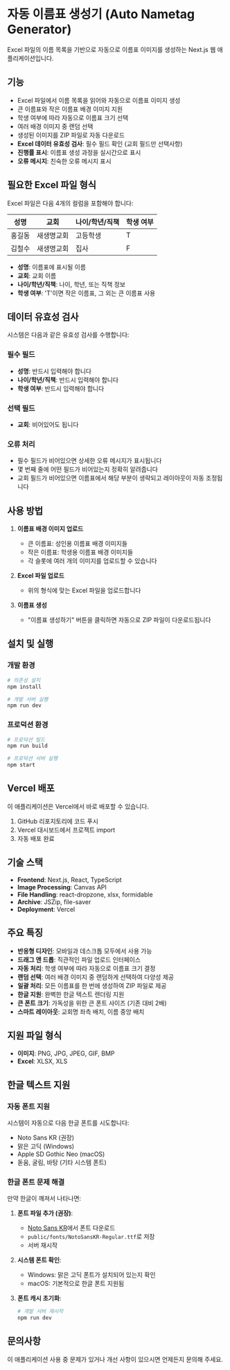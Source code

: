 # 자동 이름표 생성기 (Auto Nametag Generator)

Excel 파일의 이름 목록을 기반으로 자동으로 이름표 이미지를 생성하는 Next.js 웹 애플리케이션입니다.

## 기능

- Excel 파일에서 이름 목록을 읽어와 자동으로 이름표 이미지 생성
- 큰 이름표와 작은 이름표 배경 이미지 지원
- 학생 여부에 따라 자동으로 이름표 크기 선택
- 여러 배경 이미지 중 랜덤 선택
- 생성된 이미지를 ZIP 파일로 자동 다운로드
- **Excel 데이터 유효성 검사**: 필수 필드 확인 (교회 필드만 선택사항)
- **진행률 표시**: 이름표 생성 과정을 실시간으로 표시
- **오류 메시지**: 친숙한 오류 메시지 표시

## 필요한 Excel 파일 형식

Excel 파일은 다음 4개의 컬럼을 포함해야 합니다:

| 성명 | 교회 | 나이/학년/직책 | 학생 여부 |
|------|------|----------------|-----------|
| 홍길동 | 새생명교회 | 고등학생 | T |
| 김철수 | 새생명교회 | 집사 | F |

- **성명**: 이름표에 표시될 이름
- **교회**: 교회 이름
- **나이/학년/직책**: 나이, 학년, 또는 직책 정보
- **학생 여부**: 'T'이면 작은 이름표, 그 외는 큰 이름표 사용

## 데이터 유효성 검사

시스템은 다음과 같은 유효성 검사를 수행합니다:

### 필수 필드
- **성명**: 반드시 입력해야 합니다
- **나이/학년/직책**: 반드시 입력해야 합니다  
- **학생 여부**: 반드시 입력해야 합니다

### 선택 필드
- **교회**: 비어있어도 됩니다

### 오류 처리
- 필수 필드가 비어있으면 상세한 오류 메시지가 표시됩니다
- 몇 번째 줄에 어떤 필드가 비어있는지 정확히 알려줍니다
- 교회 필드가 비어있으면 이름표에서 해당 부분이 생략되고 레이아웃이 자동 조정됩니다

## 사용 방법

1. **이름표 배경 이미지 업로드**
   - 큰 이름표: 성인용 이름표 배경 이미지들
   - 작은 이름표: 학생용 이름표 배경 이미지들
   - 각 슬롯에 여러 개의 이미지를 업로드할 수 있습니다

2. **Excel 파일 업로드**
   - 위의 형식에 맞는 Excel 파일을 업로드합니다

3. **이름표 생성**
   - "이름표 생성하기" 버튼을 클릭하면 자동으로 ZIP 파일이 다운로드됩니다

## 설치 및 실행

### 개발 환경

```bash
# 의존성 설치
npm install

# 개발 서버 실행
npm run dev
```

### 프로덕션 환경

```bash
# 프로덕션 빌드
npm run build

# 프로덕션 서버 실행
npm start
```

## Vercel 배포

이 애플리케이션은 Vercel에서 바로 배포할 수 있습니다.

1. GitHub 리포지토리에 코드 푸시
2. Vercel 대시보드에서 프로젝트 import
3. 자동 배포 완료

## 기술 스택

- **Frontend**: Next.js, React, TypeScript
- **Image Processing**: Canvas API
- **File Handling**: react-dropzone, xlsx, formidable
- **Archive**: JSZip, file-saver
- **Deployment**: Vercel

## 주요 특징

- **반응형 디자인**: 모바일과 데스크톱 모두에서 사용 가능
- **드래그 앤 드롭**: 직관적인 파일 업로드 인터페이스
- **자동 처리**: 학생 여부에 따라 자동으로 이름표 크기 결정
- **랜덤 선택**: 여러 배경 이미지 중 랜덤하게 선택하여 다양성 제공
- **일괄 처리**: 모든 이름표를 한 번에 생성하여 ZIP 파일로 제공
- **한글 지원**: 완벽한 한글 텍스트 렌더링 지원
- **큰 폰트 크기**: 가독성을 위한 큰 폰트 사이즈 (기존 대비 2배)
- **스마트 레이아웃**: 교회명 좌측 배치, 이름 중앙 배치

## 지원 파일 형식

- **이미지**: PNG, JPG, JPEG, GIF, BMP
- **Excel**: XLSX, XLS

## 한글 텍스트 지원

### 자동 폰트 지원
시스템이 자동으로 다음 한글 폰트를 시도합니다:
- Noto Sans KR (권장)
- 맑은 고딕 (Windows)
- Apple SD Gothic Neo (macOS)
- 돋움, 굴림, 바탕 (기타 시스템 폰트)

### 한글 폰트 문제 해결
만약 한글이 깨져서 나타나면:

1. **폰트 파일 추가 (권장)**:
   - [Noto Sans KR](https://fonts.google.com/noto/specimen/Noto+Sans+KR)에서 폰트 다운로드
   - `public/fonts/NotoSansKR-Regular.ttf`로 저장
   - 서버 재시작

2. **시스템 폰트 확인**:
   - Windows: 맑은 고딕 폰트가 설치되어 있는지 확인
   - macOS: 기본적으로 한글 폰트 지원됨

3. **폰트 캐시 초기화**:
   ```bash
   # 개발 서버 재시작
   npm run dev
   ```

## 문의사항

이 애플리케이션 사용 중 문제가 있거나 개선 사항이 있으시면 언제든지 문의해 주세요. 